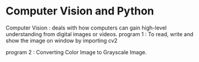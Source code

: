 # Computer Vision and Python
Computer Vision : deals with how computers can gain high-level understanding from digital images or
videos. 
program 1 : To read, write and show the image on window by importing cv2 

program 2 : Converting Color Image to Grayscale Image.
